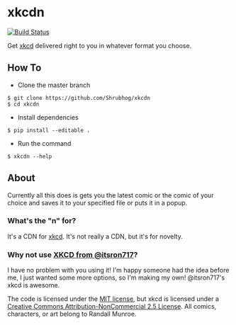 # xkcdn 
[![Build Status](https://travis-ci.com/Shrubhog/xkcdn.svg?branch=master)](https://travis-ci.com/Shrubhog/xkcdn)

Get [xkcd](https://xkcd.com/) delivered right to you in whatever format you choose.
## How To
* Clone the master branch
```
$ git clone https://github.com/Shrubhog/xkcdn
$ cd xkcdn
```
* Install dependencies
```
$ pip install --editable .
```
* Run the command
```
$ xkcdn --help
```
## About
Currently all this does is gets you the latest comic or the comic of your choice and saves it to your specified file or puts it in a popup.
### What's the "n" for?
It's a CDN for [xkcd](https://xkcd.com). It's not really a CDN, but it's for novelty.
### Why not use [XKCD from @itsron717](https://github.com/itsron717/XKCD)?
I have no problem with you using it! I'm happy someone had the idea before me, I just wanted some more options, so I'm making my own! @itsron717's xkcd is awesome.

The code is licensed under the [MIT license](LICENSE.md), but xkcd is licensed under a [Creative Commons Attribution-NonCommercial 2.5 License](https://xkcd.com/license.html). All comics, characters, or art belong to Randall Munroe.

